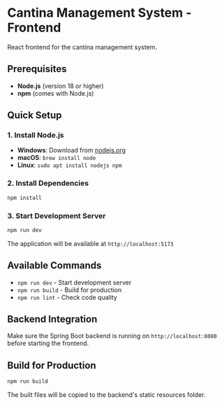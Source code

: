 # Cantina Management System - Frontend

React frontend for the cantina management system.

## Prerequisites

- **Node.js** (version 18 or higher)
- **npm** (comes with Node.js)

## Quick Setup

### 1. Install Node.js
- **Windows**: Download from [nodejs.org](https://nodejs.org/)
- **macOS**: `brew install node`
- **Linux**: `sudo apt install nodejs npm`

### 2. Install Dependencies

```bash
npm install
```

### 3. Start Development Server

```bash
npm run dev
```

The application will be available at `http://localhost:5173`

## Available Commands

- `npm run dev` - Start development server
- `npm run build` - Build for production
- `npm run lint` - Check code quality

## Backend Integration

Make sure the Spring Boot backend is running on `http://localhost:8080` before starting the frontend.

## Build for Production

```bash
npm run build
```

The built files will be copied to the backend's static resources folder.

